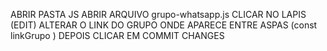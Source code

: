 ABRIR PASTA JS
ABRIR ARQUIVO grupo-whatsapp.js
CLICAR NO LAPIS (EDIT)
ALTERAR O LINK DO GRUPO ONDE APARECE ENTRE ASPAS (const linkGrupo )
DEPOIS CLICAR EM COMMIT CHANGES
